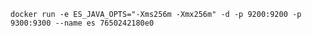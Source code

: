 `docker run -e ES_JAVA_OPTS="-Xms256m -Xmx256m" -d -p 9200:9200 -p 9300:9300 --name es 7650242180e0`

